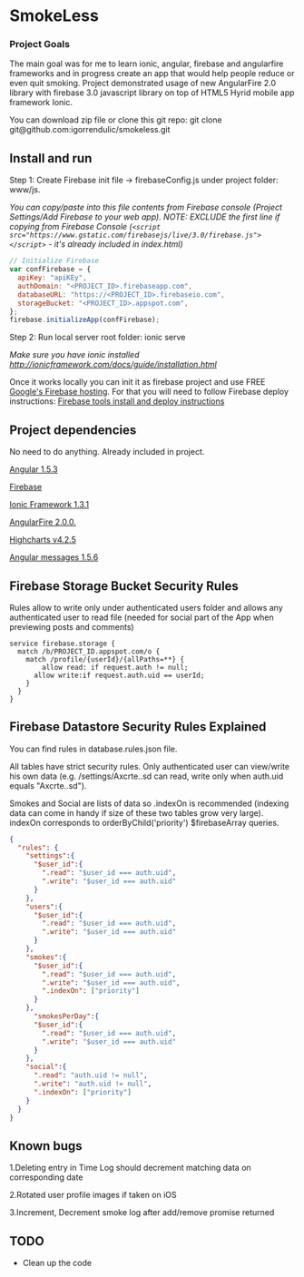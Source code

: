 # SmokeLess

### Project Goals

The main goal was for me to learn ionic, angular, firebase and angularfire frameworks and in progress create an app that would help people reduce or even quit smoking. Project demonstrated usage of new AngularFire 2.0 library with firebase 3.0 javascript library on top of HTML5 Hyrid mobile app framework Ionic. 

You can download zip file or clone this git repo: git clone git@<span></span>github.com:igorrendulic/smokeless.git

## Install and run

Step 1: Create Firebase init file -> firebaseConfig.js under project folder: www/js. 

*You can copy/paste into this file contents from Firebase console (Project Settings/Add Firebase to your web app).
NOTE: EXCLUDE the first line if copying from Firebase Console (```<script src="https://www.gstatic.com/firebasejs/live/3.0/firebase.js"></script>``` - it's already included in index.html)*
```javascript
// Initialize Firebase
var confFirebase = {
  apiKey: "apiKEy",
  authDomain: "<PROJECT_ID>.firebaseapp.com",
  databaseURL: "https://<PROJECT_ID>.firebaseio.com",
  storageBucket: "<PROJECT_ID>.appspot.com",
};
firebase.initializeApp(confFirebase);
```

Step 2: Run local server root folder: ionic serve

*Make sure you have ionic installed http://ionicframework.com/docs/guide/installation.html*

Once it works locally you can init it as firebase project and use FREE [Google's Firebase hosting](https://firebase.google.com/). For that you will need to follow Firebase deploy instructions:
[Firebase tools install and deploy instructions](https://www.firebase.com/docs/hosting/guide/deploying.html)

## Project dependencies

No need to do anything. Already included in project.

[Angular 1.5.3](https://angularjs.org/)

[Firebase](https://firebase.google.com/)

[Ionic Framework 1.3.1](http://ionicframework.com/)

[AngularFire 2.0.0.](http://ionicframework.com/)

[Highcharts v4.2.5](http://www.highcharts.com/)

[Angular messages 1.5.6](https://docs.angularjs.org/api/ngMessages)

## Firebase Storage Bucket Security Rules

Rules allow to write only under authenticated users folder and allows any authenticated user to read file (needed for social part of the App when previewing posts and comments)

```
service firebase.storage {
  match /b/PROJECT_ID.appspot.com/o {
    match /profile/{userId}/{allPaths=**} {
    	allow read: if request.auth != null;
      allow write:if request.auth.uid == userId;
    }
  }
}
```

## Firebase Datastore Security Rules Explained

You can find rules in database.rules.json file.

All tables have strict security rules. Only authenticated user can view/write his own data (e.g. /settings/Axcrte..sd can read, write only when auth.uid equals "Axcrte..sd"). 

Smokes and Social are lists of data so .indexOn is recommended (indexing data can come in handy if size of these two tables grow very large). indexOn corresponds to orderByChild('priority') $firebaseArray queries. 

```json
{
  "rules": {
    "settings":{
      "$user_id":{
        ".read": "$user_id === auth.uid",
        ".write": "$user_id === auth.uid"
      }
    },
    "users":{
      "$user_id":{
        ".read": "$user_id === auth.uid",
        ".write": "$user_id === auth.uid"
      }
    },
    "smokes":{
      "$user_id":{
        ".read": "$user_id === auth.uid",
        ".write": "$user_id === auth.uid",
        ".indexOn": ["priority"]
      }
    },
      "smokesPerDay":{
      "$user_id":{
        ".read": "$user_id === auth.uid",
        ".write": "$user_id === auth.uid"
      }
    },
    "social":{
      ".read": "auth.uid != null",
      ".write": "auth.uid != null",
      ".indexOn": ["priority"]
    }
  }
}
```

## Known bugs

1.Deleting entry in Time Log should decrement matching data on corresponding date

2.Rotated user profile images if taken on iOS

3.Increment, Decrement smoke log after add/remove promise returned


## TODO

- Clean up the code
